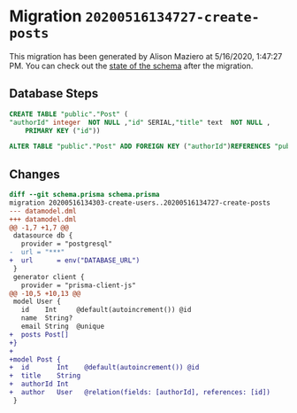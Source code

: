 # Migration `20200516134727-create-posts`

This migration has been generated by Alison Maziero at 5/16/2020, 1:47:27 PM.
You can check out the [state of the schema](./schema.prisma) after the migration.

## Database Steps

```sql
CREATE TABLE "public"."Post" (
"authorId" integer  NOT NULL ,"id" SERIAL,"title" text  NOT NULL ,
    PRIMARY KEY ("id"))

ALTER TABLE "public"."Post" ADD FOREIGN KEY ("authorId")REFERENCES "public"."User"("id") ON DELETE CASCADE  ON UPDATE CASCADE
```

## Changes

```diff
diff --git schema.prisma schema.prisma
migration 20200516134303-create-users..20200516134727-create-posts
--- datamodel.dml
+++ datamodel.dml
@@ -1,7 +1,7 @@
 datasource db {
   provider = "postgresql"
-  url = "***"
+  url      = env("DATABASE_URL")
 }
 generator client {
   provider = "prisma-client-js"
@@ -10,5 +10,13 @@
 model User {
   id    Int     @default(autoincrement()) @id
   name  String?
   email String  @unique
+  posts Post[]
+}
+
+model Post {
+  id       Int    @default(autoincrement()) @id
+  title    String
+  authorId Int
+  author   User   @relation(fields: [authorId], references: [id])
 }
```



